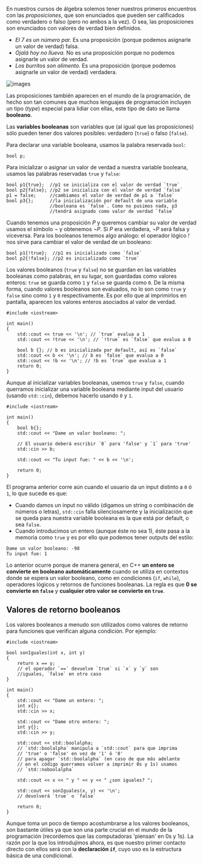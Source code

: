 En nuestros cursos de álgebra solemos tener nuestros primeros encuentros con las *proposiciones*, que son enunciados que pueden ser calificados como verdadero o falso (pero no ambos a la vez). O sea, las proposiciones son enunciados con valores de verdad bien definidos.

* *El 7 es un número par.* Es una proposición (porque podemos asignarle un valor de verdad) falsa.
* *Ojalá hoy no llueva.* No es una proposición porque no podemos asignarle un valor de verdad.
* *Los burritos son alimento.* Es una proposición (porque podemos asignarle un valor de verdad) verdadera.

![images](https://github.com/user-attachments/assets/fa0131ec-9e52-4546-ba83-fc87f2969393)


Las proposiciones también aparecen en el mundo de la programación, de hecho son tan comunes que muchos lenguajes de programación incluyen un tipo (*type*) especial para lidiar con ellas, este tipo de dato se llama **booleano**.

Las **variables booleanas** son variables que (al igual que las proposiciones) sólo pueden tener dos valores posibles: verdadero (`true`) o falso (`false`).

Para declarar una variable booleana, usamos la palabra reservada `bool`:
```
bool p;
```
Para inicializar o asignar un valor de verdad a nuestra variable booleana, usamos las palabras reservadas `true` y `false`:
```
bool p1{true};  //p1 se inicializa con el valor de verdad `true`
bool p2{false}; //p2 se inicializa con el valor de verdad `false`
p1 = false;     //cambiamos el valor de verdad de p1 a `false`
bool p3{};      //la inicialización por default de una variable 
                //booleana es `false`. Como no pusimos nada, p3 
                //tendrá asignado como valor de verdad `false`
```

Cuando tenemos una proposición *P* y queremos cambiar su valor de verdad usamos el símbolo *¬* y obtenemos *¬P*. Si *P* era verdadera, *¬P* será falsa y viceversa. Para los booleanos tenemos algo análogo: el operador lógico *!* nos sirve para cambiar el valor de verdad de un booleano:
```
bool p1{!true};  //p1 es inicializado como `false`
bool p2{!false}; //p2 es inicializado como `true`
```

Los valores booleanos (`true` y `false`) no se guardan en las variables booleanas como palabras, en su lugar, son guardadas como valores enteros: `true` se guarda como `1` y `false` se guarda como `0`. De la misma forma, cuando valores booleanos son evaluados, no lo son como `true` y `false` sino como `1` y `0` respectivamente. Es por ello que al imprimirlos en pantalla, aparecen los valores enteros asociados al valor de verdad.
```
#include <iostream>

int main()
{
    std::cout << true << '\n'; // `true` evalua a 1
    std::cout << !true << '\n'; // `!true` es `false` que evalua a 0

    bool b {}; // b es inicializada por default, así es `false`
    std::cout << b << '\n'; // b es `false` que evalua a 0
    std::cout << !b << '\n'; // !b es `true` que evalua a 1
    return 0;
}
```

Aunque al inicializar variables booleanas, usemos `true` y `false`, cuando querramos inicializar una variable booleana mediante input del usuario (usando `std::cin`), debemos hacerlo usando `0` y `1`.
```
#include <iostream>

int main()
{
	bool b{};
	std::cout << "Dame un valor booleano: ";

	// El usuario deberá escribir `0` para 'false' y `1` para 'true'
	std::cin >> b;

	std::cout << "Tu input fue: " << b << '\n';

	return 0;
}
```
El programa anterior corre aún cuando el usuario da un input distinto a `0` ó `1`, lo que sucede es que:
* Cuando damos un input no válido (digamos un string o combinación de números o letras), `std::cin` falla silenciosamente y la inicialización que se queda para nuestra variable booleana es la que está por default, o sea `false`.
* Cuando introducimos un entero (aunque éste no sea 1), éste pasa a la memoria como `true` y es por ello que podemos tener outputs del estilo:
```
Dame un valor booleano: -98
Tu input fue: 1
```
Lo anterior ocurre porque de manera general, en C++ **un entero se convierte en booleano automáticamente** cuando se utiliza en contextos donde se espera un valor booleano, como en condiciones (`if`, `while`), operadores lógicos y retornos de funciones booleanas. La regla es que **0 se convierte en `false`** y **cualquier otro valor se convierte en `true`**.

## Valores de retorno booleanos

Los valores booleanos a menudo son utilizados como valores de retorno para funciones que verifican alguna condición. Por ejemplo:
```
#include <iostream>

bool sonIguales(int x, int y)
{
    return x == y; 
    // el operador `==` devuelve `true` si `x` y `y` son 
    //iguales, `false` en otro caso
}

int main()
{
    std::cout << "Dame un entero: ";
    int x{};
    std::cin >> x;

    std::cout << "Dame otro entero: ";
    int y{};
    std::cin >> y;

    std::cout << std::boolalpha; 
    // `std::boolalpha` manipula a `std::cout` para que imprima
    // 'true' o 'false' en vez de '1' ó '0'
    // para apagar `std::boolalpha` (en caso de que más adelante
    // en el código querramos volver a imprimir 0s y 1s) usamos
    // `std::noboolalpha`

    std::cout << x << " y " << y << " ¿son iguales? ";
    
    std::cout << sonIguales(x, y) << '\n'; 
    // devolverá `true` o `false`

    return 0;
}
```

Aunque toma un poco de tiempo acostumbrarse a los valores booleanos, son bastante útiles ya que son una parte crucial en el mundo de la programación (recordemos que las computadoras 'piensan' en 0s y 1s). La razón por la que los introdujimos ahora, es que nuestro primer contacto directo con ellos será con la **declaración `if`**, cuyo uso es la estructura básica de una condicional.
